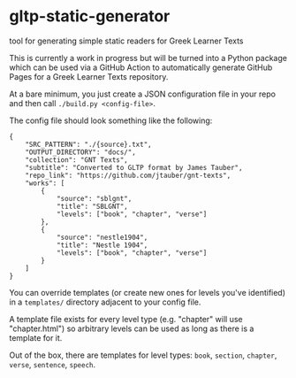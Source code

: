 # gltp-static-generator

tool for generating simple static readers for Greek Learner Texts

This is currently a work in progress but will be turned into a Python package which can be used via a GitHub Action to automatically generate GitHub Pages for a Greek Learner Texts repository.

At a bare minimum, you just create a JSON configuration file in your repo and then call `./build.py <config-file>`.

The config file should look something like the following:

```
{
    "SRC_PATTERN": "./{source}.txt",
    "OUTPUT_DIRECTORY": "docs/",
    "collection": "GNT Texts",
    "subtitle": "Converted to GLTP format by James Tauber",
    "repo_link": "https://github.com/jtauber/gnt-texts",
    "works": [
        {
            "source": "sblgnt",
            "title": "SBLGNT",
            "levels": ["book", "chapter", "verse"]
        },
        {
            "source": "nestle1904",
            "title": "Nestle 1904",
            "levels": ["book", "chapter", "verse"]
        }
    ]
}
```

You can override templates (or create new ones for levels you've identified) in a `templates/` directory adjacent to your config file. 

A template file exists for every level type (e.g. "chapter" will use "chapter.html") so arbitrary levels can be used as long as there is a template for it.

Out of the box, there are templates for level types: `book`, `section`, `chapter`, `verse`, `sentence`, `speech`.
